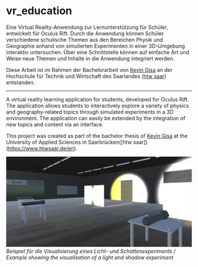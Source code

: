 # vr_education

Eine Virtual Reality-Anwendung zur Lernunterstützung für Schüler, entwickelt für Oculus Rift. Durch die Anwendung können Schüler verschiedene schulische Themen aus den Bereichen Physik und Geographie anhand von simulierten Experimenten in einer 3D-Umgebung interaktiv untersuchen. Über eine Schnittstelle können auf einfache Art und Weise neue Themen und Inhalte in die Anwendung integriert werden. 

Diese Arbeit ist im Rahmen der Bachelorarbeit von [Kevin Gisa](https://github.com/kgisa) an der Hochschule für Technik und Wirtschaft des Saarlandes ([htw saar](https://www.htwsaar.de/)) entstanden. 

---

A virtual reality learning application for students, developed for Oculus Rift. The application allows students to interactively explore a variety of physics and geography-related topics through simulated experiments in a 3D environment. The application can easily be extended by the integration of new topics and content via an interface. 

This project was created as part of the bachelor thesis of [Kevin Gisa](https://github.com/kgisa) at the University of Applied Sciences in Saarbrücken([htw saar])(https://www.htwsaar.de/en).

![Beispielbild](LightAndShadow.png)
*Beispiel für die Visualisierung eines Licht- und Schattenexperiments / Example showing the visualisation of a light and shadow experiment*
